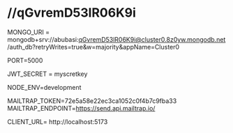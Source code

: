 # //qGvremD53lR06K9i

MONGO_URI = mongodb+srv://abubasi:qGvremD53lR06K9i@cluster0.8z0yw.mongodb.net/auth_db?retryWrites=true&w=majority&appName=Cluster0

PORT=5000

JWT_SECRET = myscretkey

NODE_ENV=development

MAILTRAP_TOKEN=72e5a58e22ec3ca1052c0f4b7c9fba33
MAILTRAP_ENDPOINT=https://send.api.mailtrap.io/

CLIENT_URL= http://localhost:5173
